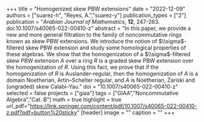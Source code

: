 +++
title = "Homogenized skew PBW extensions"
date = "2022-12-09"
authors = ["suarez-h", "Reyes, A.","suarez-y"]
publication_types = ["2"]
publication = "*Arabian Journal of Mathematics*, **12**, 247-263. doi:10.1007/s40065-022-00410-z"
abstract = "In this paper, we provide a new and more general filtration to the family of noncommutative rings known as skew PBW extensions. We introduce the notion of $\\sigma$-filtered skew PBW extension and study some homological properties of these algebras. We show that the homogenization of a  $\\sigma$-filtered skew PBW extension $A$ over a ring $R$ is a graded skew PBW extension over the homogenization of $R$. Using this fact, we prove that if the homogenization of $R$ is Auslander-regular, then the homogenization of $A$ is a domain Noetherian, Artin–Schelter regular, and $A$ is Noetherian, Zariski and (ungraded) skew Calabi–Yau."
doi = "10.1007/s40065-022-00410-z"
selected = false
projects = ["giaa"]
tags = ["GIAA","Noncommutative Algebra","Cat. B"]
math = true
highlight = true
url_pdf="https://link.springer.com/content/pdf/10.1007/s40065-022-00410-z.pdf?pdf=button%20sticky"
[header]
image = ""
caption = ""
+++
